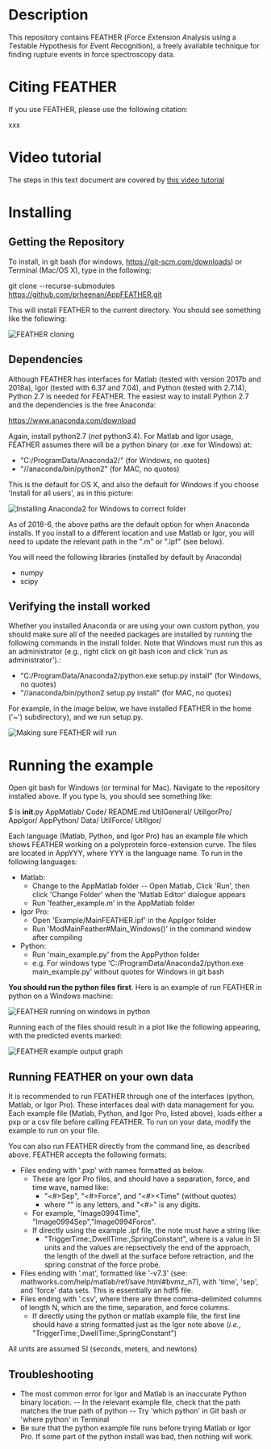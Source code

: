 # Description

This repository contains FEATHER (*F*orce *E*xtension *A*nalysis using a *T*estable *H*ypothesis for *E*vent *R*ecognition), a freely available technique for finding rupture events in force spectroscopy data.

# Citing FEATHER

If you use FEATHER, please use the following citation:

xxx

# Video tutorial

The steps in this text document are covered by [this video tutorial](https://www.google.com "FEATHER video tutorial")

# Installing

## Getting the Repository

To install, in git bash (for windows, https://git-scm.com/downloads) or Terminal (Mac/OS X), type in the following:

git clone --recurse-submodules https://github.com/prheenan/AppFEATHER.git

This will install FEATHER to the current directory.  You should see something like the following:

![FEATHER cloning](Data/docs/1_download.png "Cloning FEATHER")

## Dependencies

Although FEATHER has interfaces for Matlab (tested with version 2017b and 2018a), Igor (tested with 6.37 and 7.04), and Python (tested with 2.7.14), Python 2.7 is needed for FEATHER. The easiest way to install Python 2.7 and the dependencies is the free Anaconda:

https://www.anaconda.com/download

Again, install python2.7 (*not* python3.4). For Matlab and Igor usage, FEATHER assumes there will be a python binary (or .exe for Windows) at:

- "C:/ProgramData/Anaconda2/" (for Windows, no quotes)
- "//anaconda/bin/python2" (for MAC, no quotes)

This is the default for OS X, and also the default for Windows if you choose 'Install for all users', as in this picture:

![Installing Anaconda2 for Windows to correct folder](Data/docs/2_WindowsInstall.png "Anaconda2 Windows install")

As of 2018-6, the above paths are the default option for when Anaconda installs. If you install to a different location and use Matlab or Igor, you will need to update the relevant path in the ".m" or ".ipf" (see below).

You will need the following libraries (installed by default by Anaconda)

- numpy
- scipy

## Verifying the install worked 

Whether you installed Anaconda or are using your own custom python, you should make sure all of the needed packages are installed by running the following commands in the install folder. Note that Windows must run this as an administrator (e.g., right click on git bash icon and click 'run as administrator').: 

- "C:/ProgramData/Anaconda2/python.exe setup.py install" (for Windows, no quotes)
- "//anaconda/bin/python2 setup.py install" (for MAC, no quotes)

For example, in the image below, we have installed FEATHER in the home ('~') subdirectory), and we run setup.py. 

![Making sure FEATHER will run](Data/docs/3_Setup_1_and_2.png "Ensuring FEATHER's dependencies exist")

# Running the example

Open git bash for Windows (or terminal for Mac). Navigate to the repository installed above. If you type ls, you should see something like:

$ ls
__init__.py  AppMatlab/  Code/  README.md   UtilGeneral/  UtilIgorPro/
AppIgor/     AppPython/  Data/  UtilForce/  UtilIgor/

Each language (Matlab, Python, and Igor Pro) has an example file which shows FEATHER working on a polyprotein force-extension curve. The files are located in AppYYY, where YYY is the language name. To run in the following languages:

- Matlab:
	- Change to the AppMatlab folder 
		-- Open Matlab, Click 'Run', then click 'Change Folder' when the 'Matlab Editor' dialogue appears
	- Run 'feather_example.m' in the AppMatlab folder
- Igor Pro: 
	- Open 'Example/MainFEATHER.ipf' in the AppIgor folder
	- Run 'ModMainFeather#Main_Windows()' in the command window after compiling
- Python:
	- Run 'main_example.py' from the AppPython folder
	- e.g. For windows type 'C:/ProgramData/Anaconda2/python.exe main_example.py' without quotes for Windows in git bash
	
**You should run the python files first**. Here is an example of run FEATHER in python on a Windows machine:

![FEATHER running on windows in python](Data/docs/4_python_run_Setup_3.png "Running the python example")

Running each of the files should result in a plot like the following appearing, with the predicted events marked:

![FEATHER example output graph](Data/docs/example.png "FEATHER example output graph")
	
## Running FEATHER on your own data

It is recommended to run FEATHER through one of the interfaces (python, Matlab, or Igor Pro). These interfaces deal with data management for you. Each example file (Matlab, Python, and Igor Pro, listed above), loads either a pxp or a csv file before calling FEATHER. To run on your data, modify the example to run on your file.

You can also run FEATHER directly from the command line, as described above. FEATHER accepts the following formats:

- Files ending with '.pxp' with names formatted as below. 
    - These are Igor Pro files, and should have a separation, force, and time wave, named like:
	    - "<X><#>Sep", "<X><#>Force", and "<X><#><Time" (without quotes)
		- where "<X>" is any letters, and "<#>" is any digits.
    - For example, "Image0994Time", "Image0994Sep","Image0994Force".
    - If directly using the example .ipf file, the note must have a string like:
        - "TriggerTime:<number>,DwellTime:<number>,SpringConstant<numbers>", where <number> is a value in SI units and the values are repsectively the end of the approach, the length of the dwell at the surface before retraction, and the spring constnat of the force probe.
- Files ending with '.mat', formatted like '-v7.3' (see: mathworks.com/help/matlab/ref/save.html#bvmz_n7), with 'time', 'sep', and 'force' data sets. This is essentially an hdf5 file.
- Files ending with '.csv', where there are three comma-delimited columns of length N, which are the time, separation, and force columns.
  - If directly using the python or matlab example file, the first line should have a string formatted just as the Igor note above (*i.e.*, "TriggerTime:<number>,DwellTime:<number>,SpringConstant<numbers>")

All units are assumed SI (seconds, meters, and newtons)
	
## Troubleshooting

- The most common error for Igor and Matlab is an inaccurate Python binary location. 
	-- In the relevant example file, check that the path matches the true path of python
	-- Try 'which python' in Git bash or 'where python' in Terminal
- Be sure that the python example file runs before trying Matlab or Igor Pro. If some part of the python install was bad, then nothing will work.




